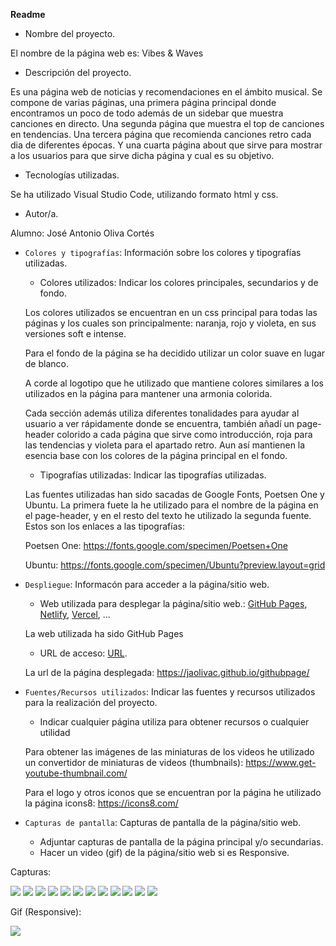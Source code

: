 **Readme**

- Nombre del proyecto.

El nombre de la página web es: Vibes & Waves

- Descripción del proyecto.

Es una página web de noticias y recomendaciones en el ámbito musical. Se compone de varias páginas, una primera página principal donde encontramos un poco de todo además de un sidebar que muestra canciones en directo. Una segunda página que muestra el top de canciones en tendencias. Una tercera página que recomienda canciones retro cada dia de diferentes épocas. Y una cuarta página about que sirve para mostrar a los usuarios para que sirve dicha página y cual es su objetivo.

- Tecnologías utilizadas.

Se ha utilizado Visual Studio Code, utilizando formato html y css.

- Autor/a.

Alumno: José Antonio Oliva Cortés

- `Colores y tipografías`: Información sobre los colores y tipografías utilizadas.

  - Colores utilizados: Indicar los colores principales, secundarios y de fondo.

  Los colores utilizados se encuentran en un css principal para todas las páginas y los cuales son principalmente: naranja, rojo y violeta, en sus versiones soft e intense.

  Para el fondo de la página se ha decidido utilizar un color suave en lugar de blanco.

  A corde al logotipo que he utilizado que mantiene colores similares a los utilizados en la página para mantener una armonia colorida.

  Cada sección además utiliza diferentes tonalidades para ayudar al usuario a ver rápidamente donde se encuentra, también añadí un page-header colorido a cada página que sirve como introducción, roja para las tendencias y violeta para el apartado retro. Aun así mantienen la esencia base con los colores de la página principal en el fondo.

  - Tipografías utilizadas: Indicar las tipografías utilizadas.

  Las fuentes utilizadas han sido sacadas de Google Fonts, Poetsen One y Ubuntu.
  La primera fuete la he utilizado para el nombre de la página en el page-header, y en el resto del texto he utilizado la segunda fuente.
  Estos son los enlaces a las tipografías:

  Poetsen One:
  https://fonts.google.com/specimen/Poetsen+One

  Ubuntu:
  https://fonts.google.com/specimen/Ubuntu?preview.layout=grid

- `Despliegue`: Informacón para acceder a la página/sitio web.

  - Web utilizada para desplegar la página/sitio web.: [GitHub Pages](https://pages.github.com/), [Netlify](https://www.netlify.com/), [Vercel](https://vercel.com/), ...

  La web utilizada ha sido GitHub Pages

  - URL de acceso: [URL](#).

  La url de la página desplegada: https://jaolivac.github.io/githubpage/

- `Fuentes/Recursos utilizados`: Indicar las fuentes y recursos utilizados para la realización del proyecto.

  - Indicar cualquier página utiliza para obtener recursos o cualquier utilidad

  Para obtener las imágenes de las miniaturas de los videos he utilizado un convertidor de miniaturas de videos (thumbnails): https://www.get-youtube-thumbnail.com/

  Para el logo y otros iconos que se encuentran por la página he utilizado la página icons8: https://icons8.com/

- `Capturas de pantalla`: Capturas de pantalla de la página/sitio web.
  - Adjuntar capturas de pantalla de la página principal y/o secundarias.
  - Hacer un video (gif) de la página/sitio web si es Responsive.

Capturas:

<img src="./assets/img/img-readme/index1.png">
<img src="./assets/img/img-readme/index2.png">
<img src="./assets/img/img-readme/index3.png">
<img src="./assets/img/img-readme/index4.png">
<img src="./assets/img/img-readme/trends1.png">
<img src="./assets/img/img-readme/trends2.png">
<img src="./assets/img/img-readme/trends3.png">
<img src="./assets/img/img-readme/retro1.png">
<img src="./assets/img/img-readme/retro2.png">
<img src="./assets/img/img-readme/about1.png">
<img src="./assets/img/img-readme/about2.png">
<img src="./assets/img/img-readme/4041.png">

Gif (Responsive):

<img src="./assets/img/img-readme/Animation1.gif">

